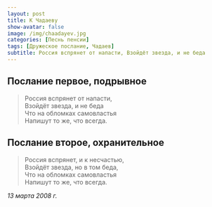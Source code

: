```yaml
---
layout: post
title: К Чадаеву
show-avatar: false
image: /img/chaadayev.jpg
categories: [Песнь пенсии]
tags: [Дружеское послание, Чадаев]
subtitle: Россия вспрянет от напасти, Взойдёт звезда, и не беда
---
```


## Послание первое, подрывное

> Россия вспрянет от напасти,  
> Взойдёт звезда, и не беда  
> Что на обломках самовластья  
> Напишут то же, что всегда.  

## Послание второе, охранительное

> Россия вспрянет, и к несчастью,  
> Взойдёт звезда, но в том беда,  
> Что на обломках самовластья  
> Напишут то же, что всегда.

_13 марта 2008 г._
